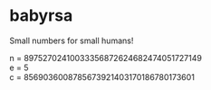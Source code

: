 # babyrsa
Small numbers for small humans!

n = 89752702410033356872624682474051727149  
e = 5  
c = 8569036008785673921403170186780173601  
